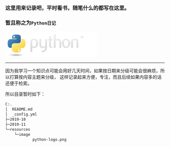 ### 这里用来记录吧，平时看书，随笔什么的都写在这里。
### 暂且称之为`Python日记`

![](./resources/image/python-logo.png "这个图是从Python官网上downr ")

---
因为我学习一个知识点可能会用好几天时间，如果按日期来分级可能会很麻烦，所以打算按内容主题来分级，
这样记录起来方便，专注，而且后续如果内容多的话还便于检索。

所以目录暂时如下：

```
C:.
│  README.md
│  _config.yml
├─2019-10
├─2019-11
└─resources
    └─image
            python-logo.png
```


